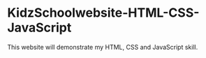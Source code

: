 # KidzSchoolwebsite-HTML-CSS-JavaScript
This website will demonstrate my HTML, CSS and JavaScript skill.  
